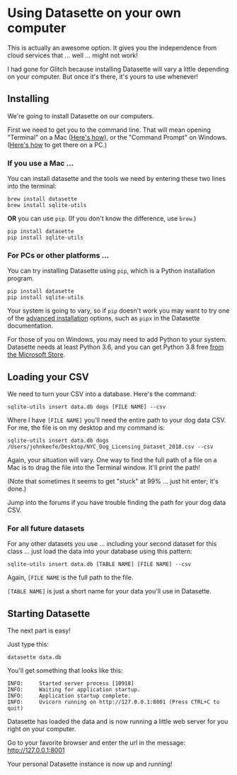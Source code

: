 # Using Datasette on your own computer

This is actually an awesome option. It gives you the independence from cloud services that ... well ... might not work!

I had gone for Glitch because installing Datasette will vary a little depending on your computer. But once it's there, it's yours to use whenever!

## Installing

We're going to install Datasette on our computers.

First we need to get you to the command line. That will mean opening "Terminal" on a Mac ([Here's how](https://www.howtogeek.com/682770/how-to-open-the-terminal-on-a-mac/)), or the "Command Prompt" on Windows. ([Here's how](https://www.howtogeek.com/235101/10-ways-to-open-the-command-prompt-in-windows-10/) to get there on a PC.)

### If you use a Mac ...

You can install datasette and the tools we need by entering these two lines into the terminal:

```
brew install datasette
brew install sqlite-utils
```

**OR** you can use `pip`. (If you don't know the difference, use `brew`.)

```
pip install datasette
pip install sqlite-utils
```

### For PCs or other platforms ...

You can try installing Datasette using `pip`, which is a Python installation program. 

```
pip install datasette
pip install sqlite-utils
```

Your system is going to vary, so if `pip` doesn't work you may want to try one of the [advanced installation](https://docs.datasette.io/en/latest/installation.html#advanced-installation-options) options, such as `pipx` in the Datasette documentation. 

For those of you on Windows, you may need to add Python to your system. Datasette needs at least Python 3.6, and you can get Python 3.8 free [from the Microsoft Store](https://www.microsoft.com/en-us/p/python-38/9mssztt1n39l#activetab=pivot:overviewtab).

## Loading your CSV

We need to turn your CSV into a database. Here's the command:

```
sqlite-utils insert data.db dogs [FILE NAME] --csv
```

Where I have `[FILE NAME]` you'll need the entire path to your dog data CSV. For me, the file is on my desktop and my command is:

```
sqlite-utils insert data.db dogs /Users/johnkeefe/Desktop/NYC_Dog_Licensing_Dataset_2018.csv --csv
```

Again, your situation will vary. One way to find the full path of a file on a Mac is to drag the file into the Terminal window. It'll print the path!

(Note that sometimes it seems to get "stuck" at 99% ... just hit enter; it's done.)

Jump into the forums if you have trouble finding the path for your dog data CSV.

### For all future datasets

For any other datasets you use ... including your second dataset for this class ... just load the data into your database using this pattern:

```
sqlite-utils insert data.db [TABLE NAME] [FILE NAME] --csv
```

Again, `[FILE NAME` is the full path to the file. 

`[TABLE NAME]` is just a short name for your data you'll use in Datasette.


## Starting Datasette

The next part is easy!

Just type this:

```
datasette data.db
```

You'll get something that looks like this:

```
INFO:     Started server process [10918]
INFO:     Waiting for application startup.
INFO:     Application startup complete.
INFO:     Uvicorn running on http://127.0.0.1:8001 (Press CTRL+C to quit)
```

Datasette has loaded the data and is now running a little web server for you right on your computer. 

Go to your favorite browser and enter the url in the message: http://127.0.0.1:8001 

Your personal Datasette instance is now up and running!



